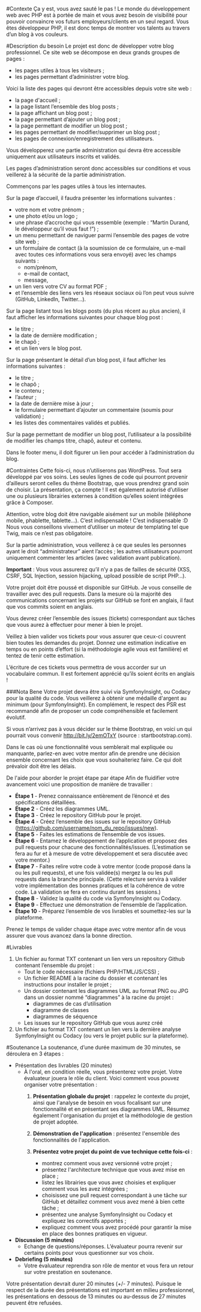 #Contexte
Ça y est, vous avez sauté le pas ! Le monde du développement web avec PHP est à portée de main et vous avez besoin de visibilité pour pouvoir convaincre vos futurs employeurs/clients en un seul regard. Vous êtes développeur PHP, il est donc temps de montrer vos talents au travers d’un blog à vos couleurs.

#Description du besoin
Le projet est donc de développer votre blog professionnel. Ce site web se décompose en deux grands groupes de pages :

* les pages utiles à tous les visiteurs ;
* les pages permettant d’administrer votre blog.

Voici la liste des pages qui devront être accessibles depuis votre site web :

* la page d'accueil ;
* la page listant l’ensemble des blog posts ;
* la page affichant un blog post ;
* la page permettant d’ajouter un blog post ;
* la page permettant de modifier un blog post ;
* les pages permettant de modifier/supprimer un blog post ;
* les pages de connexion/enregistrement des utilisateurs.

Vous développerez une partie administration qui devra être accessible uniquement aux utilisateurs inscrits et validés.

Les pages d’administration seront donc accessibles sur conditions et vous veillerez à la sécurité de la partie administration.

Commençons par les pages utiles à tous les internautes.

Sur la page d’accueil, il faudra présenter les informations suivantes :

* votre nom et votre prénom ;
* une photo et/ou un logo ;
* une phrase d’accroche qui vous ressemble (exemple : “Martin Durand, le développeur qu’il vous faut !”) ;
* un menu permettant de naviguer parmi l’ensemble des pages de votre site web ;
* un formulaire de contact (à la soumission de ce formulaire, un e-mail avec toutes ces informations vous sera envoyé) avec les champs suivants :
  * nom/prénom,
  * e-mail de contact,
  * message,
* un lien vers votre CV au format PDF ;
* et l’ensemble des liens vers les réseaux sociaux où l’on peut vous suivre (GitHub, LinkedIn, Twitter…).

Sur la page listant tous les blogs posts (du plus récent au plus ancien), il faut afficher les informations suivantes pour chaque blog post :

* le titre ;
* la date de dernière modification ;
* le chapô ;
* et un lien vers le blog post.

Sur la page présentant le détail d’un blog post, il faut afficher les informations suivantes :

* le titre ;
* le chapô ;
* le contenu ;
* l’auteur ;
* la date de dernière mise à jour ;
* le formulaire permettant d’ajouter un commentaire (soumis pour validation) ;
* les listes des commentaires validés et publiés.

Sur la page permettant de modifier un blog post, l’utilisateur a la possibilité de modifier les champs titre, chapô, auteur et contenu.

Dans le footer menu, il doit figurer un lien pour accéder à l’administration du blog.

#Contraintes
Cette fois-ci, nous n’utiliserons pas WordPress. Tout sera développé par vos soins. Les seules lignes de code qui pourront provenir d’ailleurs seront celles du thème Bootstrap, que vous prendrez grand soin de choisir. La présentation, ça compte ! Il est également autorisé d’utiliser une ou plusieurs librairies externes à condition qu’elles soient intégrées grâce à Composer.

Attention, votre blog doit être navigable aisément sur un mobile (téléphone mobile, phablette, tablette…). C’est indispensable ! C’est indispensable :D
Nous vous conseillons vivement d’utiliser un moteur de templating tel que Twig, mais ce n’est pas obligatoire.

Sur la partie administration, vous veillerez à ce que seules les personnes ayant le droit “administrateur” aient l’accès ; les autres utilisateurs pourront uniquement commenter les articles (avec validation avant publication).

**Important** : Vous vous assurerez qu’il n’y a pas de failles de sécurité (XSS, CSRF, SQL Injection, session hijacking, upload possible de script PHP…).

Votre projet doit être poussé et disponible sur GitHub. Je vous conseille de travailler avec des pull requests. Dans la mesure où la majorité des communications concernant les projets sur GitHub se font en anglais, il faut que vos commits soient en anglais.

Vous devrez créer l’ensemble des issues (tickets) correspondant aux tâches que vous aurez à effectuer pour mener à bien le projet.

Veillez à bien valider vos tickets pour vous assurer que ceux-ci couvrent bien toutes les demandes du projet. Donnez une estimation indicative en temps ou en points d’effort (si la méthodologie agile vous est familière) et tentez de tenir cette estimation.

L’écriture de ces tickets vous permettra de vous accorder sur un vocabulaire commun. Il est fortement apprécié qu’ils soient écrits en anglais !

###Nota Bene
Votre projet devra être suivi via SymfonyInsight, ou Codacy pour la qualité du code. Vous veillerez à obtenir une médaille d'argent au minimum (pour SymfonyInsight). En complément, le respect des PSR est recommandé afin de proposer un code compréhensible et facilement évolutif.

Si vous n’arrivez pas à vous décider sur le thème Bootstrap, en voici un qui pourrait vous convenir http://bit.ly/2emOTxY (source : startbootstrap.com).

Dans le cas où une fonctionnalité vous semblerait mal expliquée ou manquante, parlez-en avec votre mentor afin de prendre une décision ensemble concernant les choix que vous souhaiteriez faire. Ce qui doit prévaloir doit être les délais.

De l'aide pour aborder le projet étape par étape
Afin de fluidifier votre avancement voici une proposition de manière de travailler :

* **Étape 1** - Prenez connaissance entièrement de l’énoncé et des spécifications détaillées.
* **Étape 2** - Créez les diagrammes UML.
* **Étape 3** - Créez le repository GitHub pour le projet.
* **Étape 4** - Créez l’ensemble des issues sur le repository GitHub (https://github.com/username/nom_du_repo/issues/new).
* **Étape 5** - Faites les estimations de l’ensemble de vos issues.
* **Étape 6** - Entamez le développement de l’application et proposez des pull requests pour chacune des fonctionnalités/issues. (L’estimation se fera au fur et à mesure de votre développement et sera discutée avec votre mentor.)
* **Étape 7** - Faites relire votre code à votre mentor (code proposé dans la ou les pull requests), et une fois validée(s) mergez la ou les pull requests dans la branche principale. (Cette relecture servira à valider votre implémentation des bonnes pratiques et la cohérence de votre code. La validation se fera en continu durant les sessions.)
* **Étape 8** - Validez la qualité du code via SymfonyInsight ou Codacy.
* **Étape 9** - Effectuez une démonstration de l’ensemble de l’application.
* **Étape 10** - Préparez l’ensemble de vos livrables et soumettez-les sur la plateforme.

Prenez le temps de valider chaque étape avec votre mentor afin de vous assurer que vous avancez dans la bonne direction.

#Livrables
1. Un fichier au format TXT contenant un lien vers un repository Github contenant l’ensemble du projet :
   * Tout le code nécessaire (fichiers PHP/HTML/JS/CSS) ;
   * Un fichier README à la racine du dossier et contenant les instructions pour installer le projet ;
   * Un dossier contenant les diagrammes UML au format PNG ou JPG dans un dossier nommé “diagrammes” à la racine du projet :
     * diagrammes de cas d’utilisation
     * diagramme de classes
     * diagrammes de séquence
   * Les issues sur le repository GitHub que vous aurez créé
2. Un fichier au format TXT contenant un lien vers la dernière analyse SymfonyInsight ou Codacy (ou vers le projet public sur la plateforme).

#Soutenance
La soutenance, d’une durée maximum de 30 minutes, se déroulera en 3 étapes :

* Présentation des livrables (20 minutes)
  * À l'oral, en condition réelle, vous présenterez votre projet. Votre évaluateur jouera le rôle du client. Voici comment vous pouvez organiser votre présentation :
    1. **Présentation globale du projet** : rappelez le contexte du projet, ainsi que l'analyse de besoin en vous focalisant sur une fonctionnalité et en présentant ses diagrammes UML. Résumez également l'organisation du projet et la méthodologie de gestion de projet adoptée.
    2. **Démonstration de l'application** : présentez l'ensemble des fonctionnalités de l'application.‌
    3. **Présentez votre projet du point de vue technique cette fois-ci** :

       * montrez comment vous avez versionné votre projet ;
       * présentez l'architecture technique que vous avez mise en place ;
       * listez les librairies que vous avez choisies et expliquer comment vous les avez intégrées ;
       * choisissez une pull request correspondant à une tâche sur GitHub et détaillez comment vous avez mené à bien cette tâche ;
       * présentez une analyse SymfonyInsight ou Codacy et expliquez les correctifs apportés ;
       * expliquez comment vous avez procédé pour garantir la mise en place des bonnes pratiques en vigueur.‌
* **Discussion (5 minutes)**
  * Echange de questions/réponses. L’évaluateur pourra revenir sur certains points pour vous questionner sur vos choix.
* **Debriefing (5 minutes)**
  * Votre évaluateur reprendra son rôle de mentor et vous fera un retour sur votre prestation en soutenance.

Votre présentation devrait durer 20 minutes (+/- 7 minutes). Puisque le respect de la durée des présentations est important en milieu professionnel, les présentations en dessous de 13 minutes ou au-dessus de 27 minutes peuvent être refusées. 